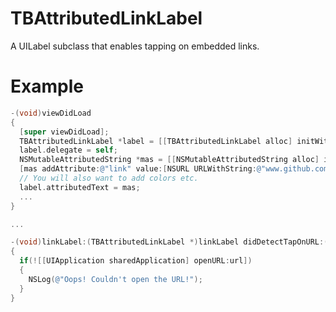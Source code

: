 TBAttributedLinkLabel
=====================

A UILabel subclass that enables tapping on embedded links.

Example
====

```objective-c
-(void)viewDidLoad
{
  [super viewDidLoad];
  TBAttributedLinkLabel *label = [[TBAttributedLinkLabel alloc] initWithLinkAttributeKey:@"link"];
  label.delegate = self;
  NSMutableAttributedString *mas = [[NSMutableAttributedString alloc] initWithString:@"this link should be tappable"];
  [mas addAttribute:@"link" value:[NSURL URLWithString:@"www.github.com/vascoorey/TBAttributedLinkLabel"] range:NSMakeRange(5, 4)];
  // You will also want to add colors etc.
  label.attributedText = mas;
  ...
}

...

-(void)linkLabel:(TBAttributedLinkLabel *)linkLabel didDetectTapOnURL:(NSURL *)url
{
  if(![[UIApplication sharedApplication] openURL:url])
  {
    NSLog(@"Oops! Couldn't open the URL!");
  }
}
```
